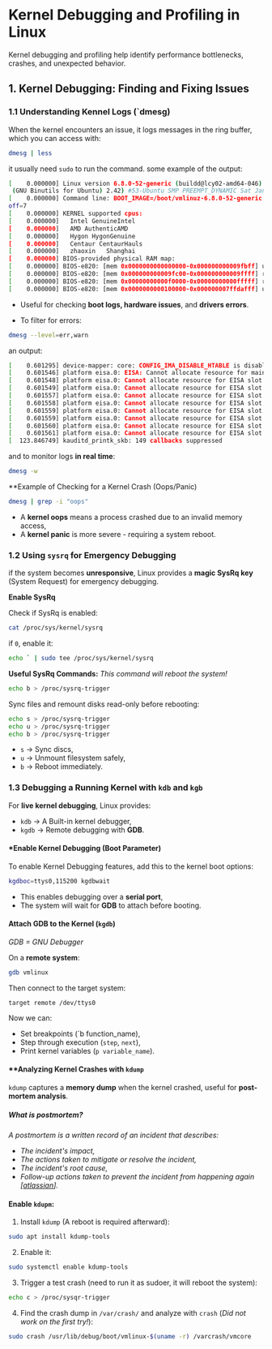 #  Kernel Debugging and Profiling in Linux

Kernel debugging and profiling help identify performance bottlenecks, crashes, and unexpected behavior.

## 1. Kernel Debugging: Finding and Fixing Issues
### 1.1 Understanding Kennel Logs (`dmesg)
When the kernel encounters an issue, it logs messages in the ring buffer, which you can access with:
```bash
dmesg | less
```
it usually need `sudo` to run the command.
some example of the output:
```bash
[    0.000000] Linux version 6.8.0-52-generic (buildd@lcy02-amd64-046) (x86_64-linux-gnu-gcc-13 (Ubuntu 13.3.0-6ubuntu2~24.04) 13.3.0, GNU ld
 (GNU Binutils for Ubuntu) 2.42) #53-Ubuntu SMP PREEMPT_DYNAMIC Sat Jan 11 00:06:25 UTC 2025 (Ubuntu 6.8.0-52.53-generic 6.8.12)
[    0.000000] Command line: BOOT_IMAGE=/boot/vmlinuz-6.8.0-52-generic root=UUID=9f5af3e4-66f3-44bc-891f-de2c4c06bbe0 ro quiet splash vt.hand
off=7
[    0.000000] KERNEL supported cpus:
[    0.000000]   Intel GenuineIntel
[    0.000000]   AMD AuthenticAMD
[    0.000000]   Hygon HygonGenuine
[    0.000000]   Centaur CentaurHauls
[    0.000000]   zhaoxin   Shanghai
[    0.000000] BIOS-provided physical RAM map:
[    0.000000] BIOS-e820: [mem 0x0000000000000000-0x000000000009fbff] usable
[    0.000000] BIOS-e820: [mem 0x000000000009fc00-0x000000000009ffff] reserved
[    0.000000] BIOS-e820: [mem 0x00000000000f0000-0x00000000000fffff] reserved
[    0.000000] BIOS-e820: [mem 0x0000000000100000-0x000000007ffdafff] usable
```
- Useful for checking **boot logs, hardware issues**, and **drivers errors**.

- To filter for errors:
```bash
dmesg --level=err,warn
```
an output:
```bash
[    0.601295] device-mapper: core: CONFIG_IMA_DISABLE_HTABLE is disabled. Duplicate IMA measurements will not be recorded in the IMA log.
[    0.601546] platform eisa.0: EISA: Cannot allocate resource for mainboard
[    0.601548] platform eisa.0: Cannot allocate resource for EISA slot 1
[    0.601549] platform eisa.0: Cannot allocate resource for EISA slot 2
[    0.601557] platform eisa.0: Cannot allocate resource for EISA slot 3
[    0.601558] platform eisa.0: Cannot allocate resource for EISA slot 4
[    0.601559] platform eisa.0: Cannot allocate resource for EISA slot 5
[    0.601559] platform eisa.0: Cannot allocate resource for EISA slot 6
[    0.601560] platform eisa.0: Cannot allocate resource for EISA slot 7
[    0.601561] platform eisa.0: Cannot allocate resource for EISA slot 8
[  123.846749] kauditd_printk_skb: 149 callbacks suppressed
```
and to monitor logs **in real time**:
```bash
dmesg -w
```

**Example of Checking for a Kernel Crash (Oops/Panic)
```bash
dmesg | grep -i "oops"
```
- A **kernel oops** means a process crashed due to an invalid memory access,
- A **kernel panic** is more severe - requiring a system reboot.

### 1.2 Using `sysrq` for Emergency Debugging
if the system becomes **unresponsive**, Linux provides a **magic SysRq key** (System Request) for emergency debugging.

**Enable SysRq**

Check if SysRq is enabled:
```bash
cat /proc/sys/kernel/sysrq
```
if `0`, enable it:
```bash
echo ` | sudo tee /proc/sys/kernel/sysrq
```
**Useful SysRq Commands:**
*This command will reboot the system!*
```bash 
echo b > /proc/sysrq-trigger
```
Sync files and remount disks read-only before rebooting:
```bash
echo s > /proc/sysrq-trigger
echo u > /proc/sysrq-trigger
echo b > /proc/sysrq-trigger
```
- `s` -> Sync discs,
- `u` -> Unmount filesystem safely,
- `b` -> Reboot immediately.

### 1.3 Debugging a Running Kernel with `kdb` and `kgb`
For **live kernel debugging**, Linux provides:
- `kdb` -> A Built-in kernel debugger,
- `kgdb` -> Remote debugging with **GDB**.

#### ***Enable Kernel Debugging (Boot Parameter)**
To enable Kernel Debugging features, add this to the kernel boot options:
```bash
kgdboc=ttys0,115200 kgdbwait
```
- This enables debugging over a **serial port**,
- The system will wait for **GDB** to attach before booting.

#### **Attach GDB to the Kernel (`kgdb`)**
*GDB = GNU Debugger*

On a **remote system**:
```bash
gdb vmlinux
```
Then connect to the target system:
```gdb
target remote /dev/ttys0
```
Now we can:
- Set breakpoints (`b function_name),
- Step through execution (`step`, `next`),
- Print kernel variables (`p variable_name`).

#### **Analyzing Kernel Crashes with `kdump`
`kdump` captures a **memory dump** when the kernel crashed, useful for **post-mortem analysis**.

#####  What is postmortem?
*A postmortem is a written record of an incident that describes:*
- *The incident's impact,*
- *The actions taken to mitigate or resolve the incident,*
- *The incident's root cause,*
- *Follow-up actions taken to prevent the incident from happening again [[atlassian](https://www.atlassian.com/incident-management/handbook/postmortems#why-do-we-do-postmortems)].*

#### **Enable `kdupm`:**
1. Install `kdump` (A reboot is required afterward):
```bash
sudo apt install kdump-tools
```
2. Enable it:
```bash
sudo systemctl enable kdump-tools
```
3. Trigger a test crash (need to run it as sudoer, it will reboot the system):
```bash
echo c > /proc/sysqr-trigger
```
4. Find the crash dump in `/var/crash/` and analyze with `crash` (*Did not work on the first try!*):
```bash
sudo crash /usr/lib/debug/boot/vmlinux-$(uname -r) /varcrash/vmcore
```


